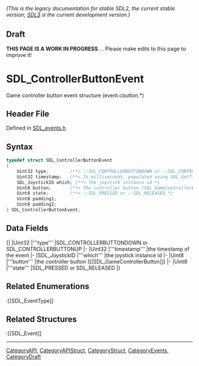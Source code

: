 ###### (This is the legacy documentation for stable SDL2, the current stable version; [SDL3](https://wiki.libsdl.org/SDL3/) is the current development version.)

## Draft

**THIS PAGE IS A WORK IN PROGRESS** ... Please make edits to this page to improve it!


<!-- #*^*^*^*^*See https://wiki.libsdl.org/SGStructures for details on editing this page*^*^*^*^* -->
# SDL_ControllerButtonEvent

Game controller button event structure (event.cbutton.*)

## Header File

Defined in [SDL_events.h](https://github.com/libsdl-org/SDL/blob/SDL2/include/SDL_events.h)

## Syntax

```c
typedef struct SDL_ControllerButtonEvent
{
    Uint32 type;        /**< ::SDL_CONTROLLERBUTTONDOWN or ::SDL_CONTROLLERBUTTONUP */
    Uint32 timestamp;   /**< In milliseconds, populated using SDL_GetTicks() */
    SDL_JoystickID which; /**< The joystick instance id */
    Uint8 button;       /**< The controller button (SDL_GameControllerButton) */
    Uint8 state;        /**< ::SDL_PRESSED or ::SDL_RELEASED */
    Uint8 padding1;
    Uint8 padding2;
} SDL_ControllerButtonEvent;
```

## Data Fields

{|
|Uint32
|'''type'''
|SDL_CONTROLLERBUTTONDOWN or SDL_CONTROLLERBUTTONUP
|-
|Uint32
|'''timestamp'''
|the timestamp of the event
|-
|SDL_JoystickID
|'''which'''
|the joystick instance id
|-
|Uint8
|'''button'''
|the controller button ([[SDL_GameControllerButton]])
|-
|Uint8
|'''state'''
|SDL_PRESSED or SDL_RELEASED
|}

## Related Enumerations

:[[SDL_EventType]]

## Related Structures

:[[SDL_Event]]

----
[CategoryAPI](CategoryAPI), [CategoryAPIStruct](CategoryAPIStruct), [CategoryStruct](CategoryStruct), [CategoryEvents](CategoryEvents), [CategoryDraft](CategoryDraft)
<!-- #See the Style Guide for instructions on editing the footer. -->


